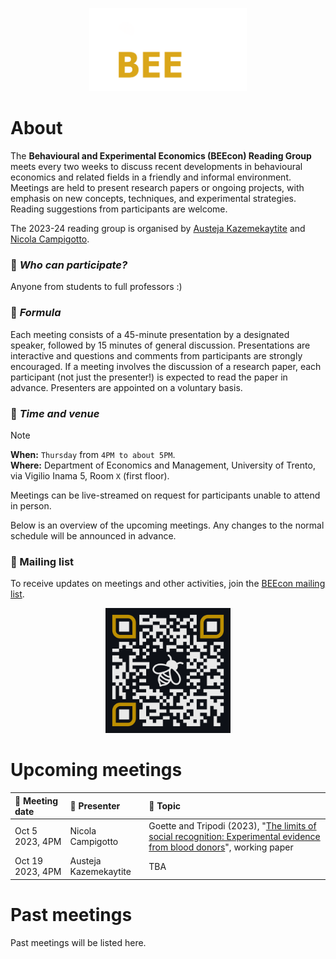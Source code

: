 <p align="center"><img src="images/BEEcon_logo_white.png" width="50%"></p>


# About 

The **Behavioural and Experimental Economics (BEEcon) Reading Group** meets every two weeks to discuss recent developments in behavioural economics and related fields in a friendly and informal environment. Meetings are held to present research papers or ongoing projects, with emphasis on new concepts, techniques, and experimental strategies. Reading suggestions from participants are welcome.

The 2023-24 reading group is organised by [Austeja Kazemekaytite](mailto:a.kazemekaityte@unitn.it?subject=BEEcon%20Reading%20Group) and [Nicola Campigotto](mailto:nicola.campigotto@unitn.it?subject=BEEcon%20Reading%20Group).

### 📌 *Who can participate?*

Anyone from students to full professors :)

### 📌 *Formula*

Each meeting consists of a 45-minute presentation by a designated speaker, followed by 15 minutes of general discussion. Presentations are interactive and questions and comments from participants are strongly encouraged. If a meeting involves the discussion of a research paper, each participant (not just the presenter!) is expected to read the paper in advance. Presenters are appointed on a voluntary basis.

### 📌 *Time and venue*

> [!NOTE]  
> **When:** `Thursday` from `4PM to about 5PM`.    
> **Where:** Department of Economics and Management, University of Trento, via Vigilio Inama 5, Room `X` (first floor).

Meetings can be live-streamed on request for participants unable to attend in person. 

Below is an overview of the upcoming meetings. Any changes to the normal schedule will be announced in advance.

### 📌 Mailing list

To receive updates on meetings and other activities, join the [BEEcon mailing list](https://groups.google.com/a/unitn.it/g/beecon-reading-group-rnoos72391n9-unverified).

<p align="center"><img src="images/qr-code.png" width="200px"></p>

# Upcoming meetings

| 📆 **Meeting date** | 📢 **Presenter**      | 📝 **Topic** |
| :--- | :--- | :--- |
| Oct 5 2023, 4PM      | Nicola Campigotto     | Goette and Tripodi (2023), "[The limits of social recognition: Experimental evidence from blood donors](https://www.egontripodi.com/papers/recognition.pdf)", working paper |
| Oct 19 2023, 4PM     | Austeja Kazemekaytite | TBA |


# Past meetings

Past meetings will be listed here.


